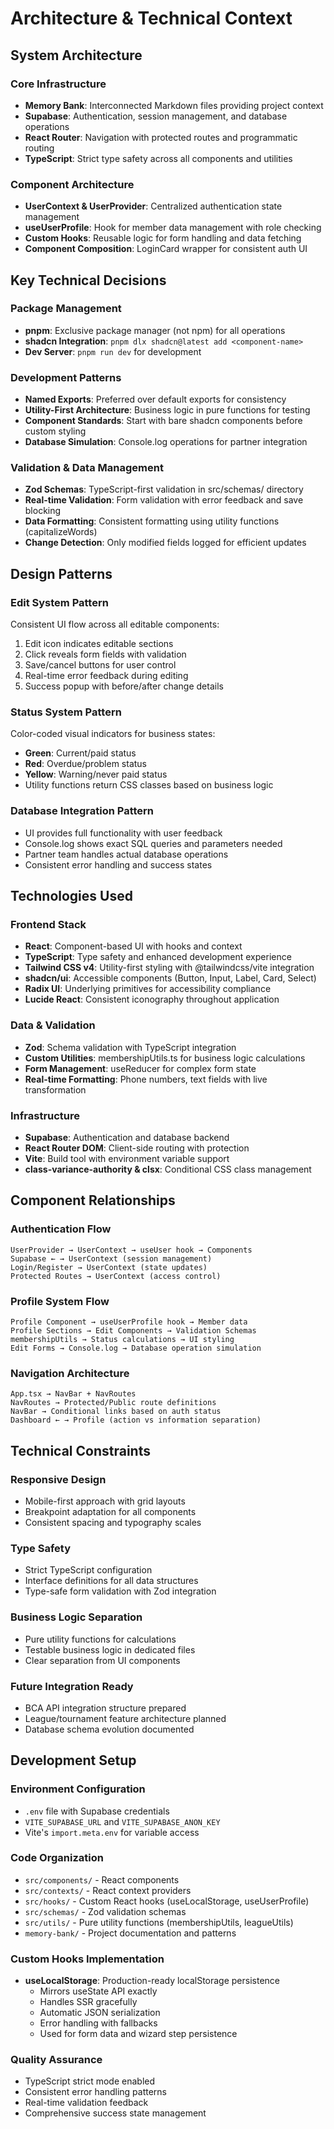 # Architecture & Technical Context

## System Architecture

### Core Infrastructure
- **Memory Bank**: Interconnected Markdown files providing project context
- **Supabase**: Authentication, session management, and database operations
- **React Router**: Navigation with protected routes and programmatic routing
- **TypeScript**: Strict type safety across all components and utilities

### Component Architecture
- **UserContext & UserProvider**: Centralized authentication state management
- **useUserProfile**: Hook for member data management with role checking
- **Custom Hooks**: Reusable logic for form handling and data fetching
- **Component Composition**: LoginCard wrapper for consistent auth UI

## Key Technical Decisions

### **Package Management**
- **pnpm**: Exclusive package manager (not npm) for all operations
- **shadcn Integration**: `pnpm dlx shadcn@latest add <component-name>`
- **Dev Server**: `pnpm run dev` for development

### **Development Patterns**
- **Named Exports**: Preferred over default exports for consistency
- **Utility-First Architecture**: Business logic in pure functions for testing
- **Component Standards**: Start with bare shadcn components before custom styling
- **Database Simulation**: Console.log operations for partner integration

### **Validation & Data Management**
- **Zod Schemas**: TypeScript-first validation in src/schemas/ directory
- **Real-time Validation**: Form validation with error feedback and save blocking
- **Data Formatting**: Consistent formatting using utility functions (capitalizeWords)
- **Change Detection**: Only modified fields logged for efficient updates

## Design Patterns

### **Edit System Pattern**
Consistent UI flow across all editable components:
1. Edit icon indicates editable sections
2. Click reveals form fields with validation
3. Save/cancel buttons for user control
4. Real-time error feedback during editing
5. Success popup with before/after change details

### **Status System Pattern**
Color-coded visual indicators for business states:
- **Green**: Current/paid status
- **Red**: Overdue/problem status
- **Yellow**: Warning/never paid status
- Utility functions return CSS classes based on business logic

### **Database Integration Pattern**
- UI provides full functionality with user feedback
- Console.log shows exact SQL queries and parameters needed
- Partner team handles actual database operations
- Consistent error handling and success states

## Technologies Used

### **Frontend Stack**
- **React**: Component-based UI with hooks and context
- **TypeScript**: Type safety and enhanced development experience
- **Tailwind CSS v4**: Utility-first styling with @tailwindcss/vite integration
- **shadcn/ui**: Accessible components (Button, Input, Label, Card, Select)
- **Radix UI**: Underlying primitives for accessibility compliance
- **Lucide React**: Consistent iconography throughout application

### **Data & Validation**
- **Zod**: Schema validation with TypeScript integration
- **Custom Utilities**: membershipUtils.ts for business logic calculations
- **Form Management**: useReducer for complex form state
- **Real-time Formatting**: Phone numbers, text fields with live transformation

### **Infrastructure**
- **Supabase**: Authentication and database backend
- **React Router DOM**: Client-side routing with protection
- **Vite**: Build tool with environment variable support
- **class-variance-authority & clsx**: Conditional CSS class management

## Component Relationships

### **Authentication Flow**
```
UserProvider → UserContext → useUser hook → Components
Supabase ← → UserContext (session management)
Login/Register → UserContext (state updates)
Protected Routes → UserContext (access control)
```

### **Profile System Flow**
```
Profile Component → useUserProfile hook → Member data
Profile Sections → Edit Components → Validation Schemas
membershipUtils → Status calculations → UI styling
Edit Forms → Console.log → Database operation simulation
```

### **Navigation Architecture**
```
App.tsx → NavBar + NavRoutes
NavRoutes → Protected/Public route definitions
NavBar → Conditional links based on auth status
Dashboard ← → Profile (action vs information separation)
```

## Technical Constraints

### **Responsive Design**
- Mobile-first approach with grid layouts
- Breakpoint adaptation for all components
- Consistent spacing and typography scales

### **Type Safety**
- Strict TypeScript configuration
- Interface definitions for all data structures
- Type-safe form validation with Zod integration

### **Business Logic Separation**
- Pure utility functions for calculations
- Testable business logic in dedicated files
- Clear separation from UI components

### **Future Integration Ready**
- BCA API integration structure prepared
- League/tournament feature architecture planned
- Database schema evolution documented

## Development Setup

### **Environment Configuration**
- `.env` file with Supabase credentials
- `VITE_SUPABASE_URL` and `VITE_SUPABASE_ANON_KEY`
- Vite's `import.meta.env` for variable access

### **Code Organization**
- `src/components/` - React components
- `src/contexts/` - React context providers
- `src/hooks/` - Custom React hooks (useLocalStorage, useUserProfile)
- `src/schemas/` - Zod validation schemas
- `src/utils/` - Pure utility functions (membershipUtils, leagueUtils)
- `memory-bank/` - Project documentation and patterns

### **Custom Hooks Implementation**
- **useLocalStorage**: Production-ready localStorage persistence
  - Mirrors useState API exactly
  - Handles SSR gracefully
  - Automatic JSON serialization
  - Error handling with fallbacks
  - Used for form data and wizard step persistence

### **Quality Assurance**
- TypeScript strict mode enabled
- Consistent error handling patterns
- Real-time validation feedback
- Comprehensive success state management